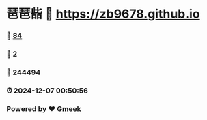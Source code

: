 # 琶琶啙 :link: https://zb9678.github.io 
### :page_facing_up: [84](https://zb9678.github.io/tag.html) 
### :speech_balloon: 2 
### :hibiscus: 244494 
### :alarm_clock: 2024-12-07 00:50:56 
### Powered by :heart: [Gmeek](https://github.com/Meekdai/Gmeek)
